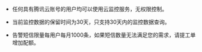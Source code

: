 - 任何具有腾讯云账号的用户均可以使用云监控服务，无权限控制。


- 当前监控数据的保留时间为30天，只支持30天内的监控数据查询。

- 告警短信限量每用户每月1000条，如果短信数量无法满足您的需求，请提工单增加配额。